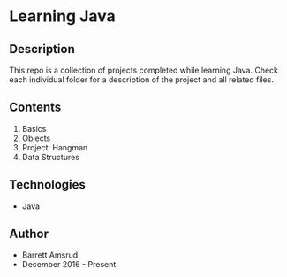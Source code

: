 # Learning Java

## Description

This repo is a collection of projects completed while learning Java.  Check each individual folder for a description of the project and all related files.

## Contents

1. Basics
2. Objects
3. Project: Hangman
4. Data Structures

## Technologies

- Java

## Author

- Barrett Amsrud
- December 2016 - Present
